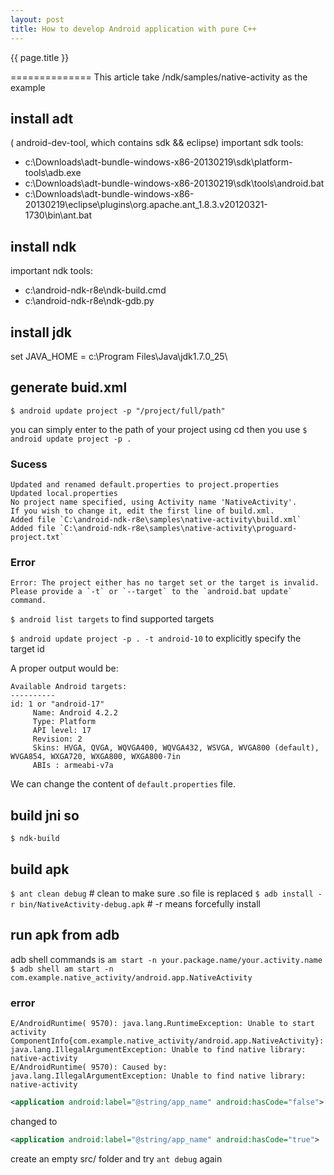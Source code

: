 ```yaml
---
layout: post
title: How to develop Android application with pure C++
---
```


{{ page.title }}

==============
This article take /ndk/samples/native-activity as the example

## install adt
 ( android-dev-tool, which contains sdk && eclipse)
important sdk tools:
* c:\Downloads\adt-bundle-windows-x86-20130219\sdk\platform-tools\adb.exe
* c:\Downloads\adt-bundle-windows-x86-20130219\sdk\tools\android.bat
* c:\Downloads\adt-bundle-windows-x86-20130219\eclipse\plugins\org.apache.ant_1.8.3.v20120321-1730\bin\ant.bat

## install ndk
important ndk tools:
* c:\android-ndk-r8e\ndk-build.cmd
* c:\android-ndk-r8e\ndk-gdb.py

## install jdk
set JAVA_HOME = c:\Program Files\Java\jdk1.7.0_25\

## generate buid.xml
`$ android update project -p "/project/full/path"`

you can simply enter to the path of your project using cd then you use
`$ android update project -p .`

### Sucess
```
Updated and renamed default.properties to project.properties
Updated local.properties
No project name specified, using Activity name 'NativeActivity'.
If you wish to change it, edit the first line of build.xml.
Added file `C:\android-ndk-r8e\samples\native-activity\build.xml`
Added file `C:\android-ndk-r8e\samples\native-activity\proguard-project.txt`
```

### Error
```
Error: The project either has no target set or the target is invalid.
Please provide a `-t` or `--target` to the `android.bat update` command.
```

`$ android list targets` to find supported targets 

`$ android update project -p . -t android-10` to explicitly specify the target id

A proper output would be:
```
Available Android targets:
----------
id: 1 or "android-17"
     Name: Android 4.2.2
     Type: Platform
     API level: 17
     Revision: 2
     Skins: HVGA, QVGA, WQVGA400, WQVGA432, WSVGA, WVGA800 (default), WVGA854, WXGA720, WXGA800, WXGA800-7in
     ABIs : armeabi-v7a
```

We can change the content of `default.properties` file.

## build jni so
`$ ndk-build`

## build apk
`$ ant clean debug` # clean to make sure .so file is replaced
`$ adb install -r bin/NativeActivity-debug.apk` # -r means forcefully install

## run apk from adb
adb shell commands is `am start -n your.package.name/your.activity.name`
`$ adb shell am start -n com.example.native_activity/android.app.NativeActivity`

### error
```
E/AndroidRuntime( 9570): java.lang.RuntimeException: Unable to start activity ComponentInfo{com.example.native_activity/android.app.NativeActivity}: java.lang.IllegalArgumentException: Unable to find native library: native-activity
E/AndroidRuntime( 9570): Caused by: java.lang.IllegalArgumentException: Unable to find native library: native-activity
```

```XML
<application android:label="@string/app_name" android:hasCode="false">
```
changed to
```XML
<application android:label="@string/app_name" android:hasCode="true">
```
create an empty src/ folder and try `ant debug` again
